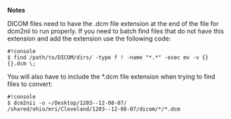 **Notes**

DICOM files need to have the .dcm file extension at the end of the file for dcm2nii to run properly. If you need to batch find files that do not have this extension and add the extension use the following code:

```
#!console
$ find /path/to/DICOM/dirs/ -type f ! -name "*.*" -exec mv -v {} {}.dcm \;
```

You will also have to include the *.dcm file extension when trying to find files to convert:

```
#!console
$ dcm2nii -o ~/Desktop/1203--12-08-07/ /shared/ohio/mri/Cleveland/1203--12-08-07/dicom/*/*.dcm
```